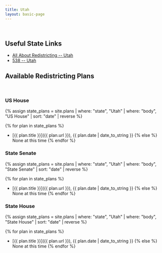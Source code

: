 ```yaml
---
title: Utah
layout: basic-page
---
```


<br>

Useful State Links
---

- [All About Redistricting -- Utah](https://redistricting.lls.edu/state/utah/?cycle=2020&level=Congress&startdate=)
- [538 -- Utah](https://projects.fivethirtyeight.com/redistricting-2022-maps/utah/)

Available Redistricting Plans
---

<br>

### US House

{% assign state_plans = site.plans | where: "state", "Utah" | where: "body", "US House" | sort: "date" | reverse %}

{% for plan in state_plans %}
- [{{ plan.title }}]({{ plan.url }}), {{ plan.date | date_to_string }}
{% else %}
None at this time
{% endfor %}

### State Senate

{% assign state_plans = site.plans | where: "state", "Utah" | where: "body", "State Senate" | sort: "date" | reverse %}

{% for plan in state_plans %}
- [{{ plan.title }}]({{ plan.url }}), {{ plan.date | date_to_string }}
{% else %}
None at this time
{% endfor %}


### State House

{% assign state_plans = site.plans | where: "state", "Utah" | where: "body", "State House" | sort: "date" | reverse %}

{% for plan in state_plans %}
- [{{ plan.title }}]({{ plan.url }}), {{ plan.date | date_to_string }}
{% else %}
None at this time
{% endfor %}
